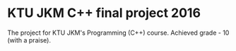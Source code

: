 # KTU JKM C++ final project 2016

The project for KTU JKM's Programming (C++) course. Achieved grade - 10 (with a praise).
